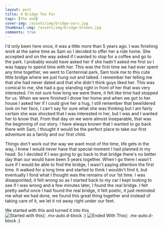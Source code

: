 ```yaml
---
layout: post
title: A Bridge Too Far
tags: [the end]
cover-img: /assets/img/bridge-ours.jpg
thumbnail-img: /assets/img/bridge-broken.jpg
comments: true
---
```

I'd only been here once, it was a little more than 5 years ago.  I was finishing work at the same time as Sam so I decided to offer her a ride home. She accepted and on the way asked if I wanted to stop for a coffee and go to the park. I probably would have asked her if she hadn't asked me first so I was happy to spend time with her. This was the first time we had ever spent any time together, we went to Centennial park, Sam took me to this cute little bridge where we just hung out and talked. I remember her telling me that she had never dated and that she didn't think guys liked her. This was comical to me, she had a guy standing right in front of her that was very interested. I'm not sure how long we were there, it felt like time had stopped for us. When we were finished I drove her home and when we got to her house I asked her if I could give her a hug, I still remember that bewildered look on her face, I can't say for sure what she was thinking but I am fairly certain she was shocked that I was interested in her, but I was and I wanted her to know that. From that day on we were almost inseparable, that was the beginning of our story. I have always known that I wanted to go back there with Sam, I thought it would be the perfect place to take our first adventure as a family and our first child.  

Things don't work out the way we want most of the time, life gets in the way, I knew I would never have that special moment I had planned in my head. So I decided if I was going to go back to that bridge there's no better day than our would have been 5 years together. When I go there I wasn't sure if I would be able to find the bridge, I wasn't paying attention the first time. It walked for a long time and started to think I wouldn't find it, but eventually I fond what I thought was the remains of our 1st time. I was disappointed, it felt wrong so as I started back to my car I kept looking to see if I was wrong and a few minutes later, I found the real bridge. I felt pretty awful once I had found the real bridge, it felt poetic, it just reminded me what we had done, we found this great thing together and instead of taking care of it, we let it rot away right under our feet.  

We started with this and turned it into this  
![Started with this](https://365.tomtiv.me/assets/img/bridge-ours.jpg){: .mx-auto.d-block :}
![Ended With This](https://365.tomtiv.me/assets/img/bridge-broken.jpg){: .mx-auto.d-block :}  

